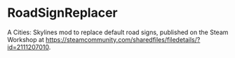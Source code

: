 # RoadSignReplacer
A Cities: Skylines mod to replace default road signs, published on the Steam Workshop at https://steamcommunity.com/sharedfiles/filedetails/?id=2111207010.
